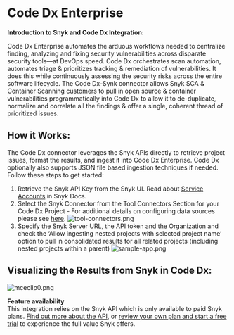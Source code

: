 # Code Dx Enterprise

**Introduction to Snyk and Code Dx Integration:**

Code Dx Enterprise automates the arduous workflows needed to centralize finding, analyzing and fixing security vulnerabilities across disparate security tools—at DevOps speed. Code Dx orchestrates scan automation, automates triage & prioritizes tracking & remediation of vulnerabilities. It does this while continuously assessing the security risks across the entire software lifecycle. The Code Dx-Synk connector allows Snyk SCA & Container Scanning customers to pull in open source & container vulnerabilities programmatically into Code Dx to allow it to de-duplicate, normalize and correlate all the findings & offer a single, coherent thread of prioritized issues.

## How it Works:

The Code Dx connector leverages the Snyk APIs directly to retrieve project issues, format the results, and ingest it into Code Dx Enterprise. Code Dx optionally also supports JSON file based ingestion techniques if needed. Follow these steps to get started:

1. Retrieve the Snyk API Key from the Snyk UI. Read about [Service Accounts](https://support.snyk.io/hc/en-us/articles/360004037597) in Snyk Docs.
2. Select the Snyk Connector from the Tool Connectors Section for your Code Dx Project - For additional details on configuring data sources please see [here](https://codedx.com/Documentation/UserGuide.html#ToolConnectors). ![tool-connectors.png](https://support.snyk.io/hc/article_attachments/360018504918/tool-connectors.png)
3. Specify the Snyk Server URL, the API token and the Organization and check the ‘Allow ingesting nested projects with selected project name’ option to pull in consolidated results for all related projects \(including nested projects within a parent\) ![sample-app.png](https://support.snyk.io/hc/article_attachments/360018451717/sample-app.png)

## **Visualizing the Results from Snyk in Code Dx:**

![mceclip0.png](https://support.snyk.io/hc/article_attachments/360018504958/mceclip0.png)

**Feature availability**  
This integration relies on the Snyk API which is only available to paid Snyk plans. [Find out more about the API](https://github.com/snyk/user-docs/tree/54e0dec0fe0e081d49f34119a9018499ad5c9e96/integrations/vulnerability-management-tools/code-dx-enterprise/README.md), or [review your own plan and start a free trial](https://app.snyk.io/manage/billing) to experience the full value Snyk offers.

